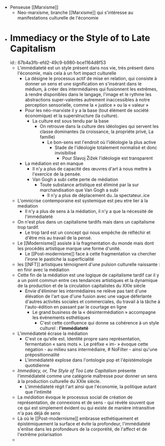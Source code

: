 - Penseuse [[Marxisme]]
	- Neo-marxisme, branche [[Marxisme]] qui s'intéresse au manifestations culturelle de l'économie
- # Immediacy or the Style of to Late Capitalism
  id:: 67b4a3fb-efd2-49c9-b980-bce1164d8f53
	- L'immédiateté est un style présent dans nos vie, très présent dans l'économie, mais cela à un fort impact culturelle
		- La désigne le processus actif de mise en relation, qui consiste à donner un sens et une signification en s'insérant
		  dans le médium, à créer des intermédiaires qui fusionnent les extrêmes, à rendre disponibles dans le langage, l'image et le rythme les abstractions super-valentes autrement inaccessibles à notre perception sensorielle, comme la « justice » ou la « valeur »
		- Pour les néo-marxiste il y a la base (tout élément de société économique) et la superstructure (la culture).
			- La culture est sous tendu par la base
				- On retrouve dans la culture des idéologies qui servent les classe dominantes (la croissance, la propriéte privé, La famille)
					- Le bon-sens est l'endroit où l'idéologie la plus active
						- Stade de l'idéologie totalement normalisé et donc invisibilisé
							- Pour Slavoj Žižek l'idéologie est transparent
		- La médiation est en manque
			- Il n'y a plus de capacité des œuvres d'art à nous mettre à l'exercice de la pensée.
			- Van Gogh a subi cette perte de médiation
				- Toute substance artistique est éliminé par la sur marchandisation que Van Gogh a subi
					- Il n'y a plus de déplacement du..la spectateur..ice
	- L'omnicrise contemporaine est systemique est peu etre lier à la mediation
		- Il n'y a plus de sens à la médiation, il n'y a que la nécessité de l'immédiateté
	- On n'est plus dans un capitalisme tardifs mais dans un capitalisme trop tardif.
		- Le trop tard est un concept qui nous empêche de réfléchir et d'être mis au travail de la pensé.
	- Le [[Modernisme]] assiste à la fragmentation du monde mais dont les procédés artistique marque une forme d'unité.
		- Le [[Post-modernisme]] face à cette fragmentation va chercher l'irone le pastiche la superficialité
	- les [[NFT]] artistiques témoignent d'une pulsion culturelle naissante : en finir avec la médiation
	- Cette fin de la médiation est une logique de capitalisme tardif car il y a un point commun entre ces tendances artistiques et la dynamique de la production et de la circulation capitalistes du XXIe siècle
		- Envie d'éliminer les intermédiaires ne relève pas tant d'une élévation de l'art que d'une fusion avec une vague déferlante d'autres activités sociales et commerciales, du travail à la tâche à l'auto-édition en passant par le courtage en ligne
			- Le grand business de la « désintermédiation » accompagne les événements esthétiques
				- C'est cette confluence qui donne sa cohérence à un style culturel : **l'immédiateté**
	- L'immédiateté écrase la médiation
		- C'est ce qu'elle est. Identité propre sans représentation, fermentation « sans mots ». Le préfixe « im- » évoque cette négation - au milieu sans intermédiaire, # NoFilter - ainsi qu'une prépositionnalité
		- L'immédiateté explose dans l'ontologie pop et l'épistémologie quotidienne
	- *Immediacy, or, The Style of Too Late Capitalism* présente l'immédiateté comme une catégorie maîtresse pour donner un sens à la production culturelle du XXIe siècle.
		- L'immédiateté régit l'art ainsi que l'économie, la politique autant que l'intimité
	- La *médiation* évoque le processus social de création de représentation, de connexions et de sens - qui révèle souvent que ce qui est simplement évident ou qui existe de manière intransitive n'a pas déjà de sens
	- Là où le [[Post-modernisme]] embrasse esthétiquement et épistémiquement la surface et évite la profondeur, l'immédiateté s'enlise dans les profondeurs de la corporéité, de l'affect et de l'extrême polarisation
	-
